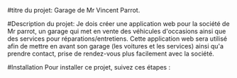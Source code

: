 #titre du projet:
Garage de Mr Vincent Parrot.

#Description du projet:
Je dois créer une application web pour la société de Mr parrot, un garage qui met en vente des véhicules d'occasions ainsi que des services pour réparations/entretiens.
Cette application web sera utilisé afin de mettre en avant son garage (les voitures et les services) ainsi qu'a prendre contact, prise de rendez-vous plus facilement avec la société.

#Installation
Pour installer ce projet, suivez ces étapes :
